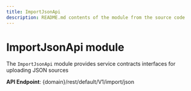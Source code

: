 ```yaml
---
title: ImportJsonApi
description: README.md contents of the module from the source code
---
```


# ImportJsonApi module

The `ImportJsonApi` module provides service contracts interfaces for uploading JSON sources

**API Endpoint**: {domain}/rest/default/V1/import/json
